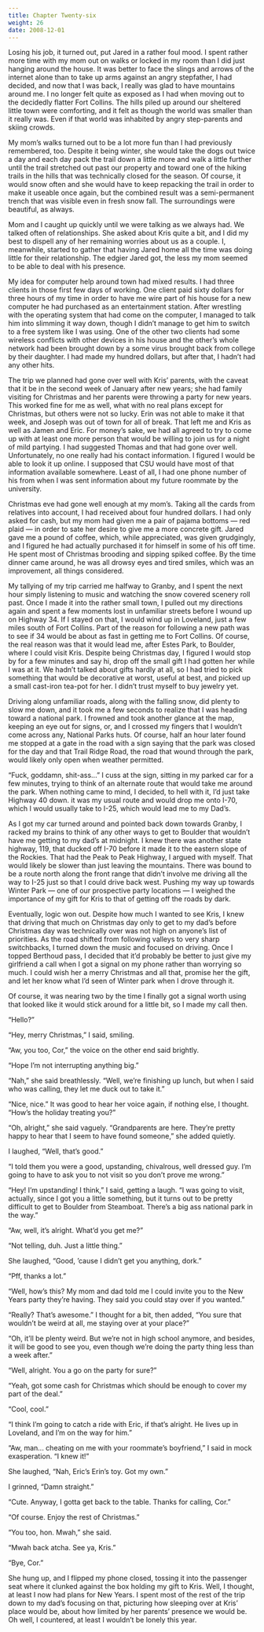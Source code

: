 ```yaml
---
title: Chapter Twenty-six
weight: 26
date: 2008-12-01
---
```


Losing his job, it turned out, put Jared in a rather foul mood. I spent
rather more time with my mom out on walks or locked in my room than I
did just hanging around the house. It was better to face the slings and
arrows of the internet alone than to take up arms against an angry
stepfather, I had decided, and now that I was back, I really was glad to
have mountains around me. I no longer felt quite as exposed as I had
when moving out to the decidedly flatter Fort Collins. The hills piled
up around our sheltered little town were comforting, and it felt as
though the world was smaller than it really was. Even if that world was
inhabited by angry step-parents and skiing crowds.

My mom’s walks turned out to be a lot more fun than I had previously
remembered, too. Despite it being winter, she would take the dogs out
twice a day and each day pack the trail down a little more and walk a
little further until the trail stretched out past our property and
toward one of the hiking trails in the hills that was technically closed
for the season. Of course, it would snow often and she would have to
keep repacking the trail in order to make it useable once again, but the
combined result was a semi-permanent trench that was visible even in
fresh snow fall. The surroundings were beautiful, as always.

Mom and I caught up quickly until we were talking as we always had. We
talked often of relationships. She asked about Kris quite a bit, and I
did my best to dispell any of her remaining worries about us as a
couple. I, meanwhile, started to gather that having Jared home all the
time was doing little for their relationship. The edgier Jared got, the
less my mom seemed to be able to deal with his presence.

My idea for computer help around town had mixed results. I had three
clients in those first few days of working. One client paid sixty
dollars for three hours of my time in order to have me wire part of his
house for a new computer he had purchased as an entertainment station.
After wrestling with the operating system that had come on the computer,
I managed to talk him into slimming it way down, though I didn’t manage
to get him to switch to a free system like I was using. One of the other
two clients had some wireless conflicts with other devices in his house
and the other’s whole network had been brought down by a some virus
brought back from college by their daughter. I had made my hundred
dollars, but after that, I hadn’t had any other hits.

The trip we planned had gone over well with Kris’ parents, with the
caveat that it be in the second week of January after new years; she had
family visiting for Christmas and her parents were throwing a party for
new years. This worked fine for me as well, what with no real plans
except for Christmas, but others were not so lucky. Erin was not able to
make it that week, and Joseph was out of town for all of break. That
left me and Kris as well as Jamen and Eric. For money’s sake, we had all
agreed to try to come up with at least one more person that would be
willing to join us for a night of mild partying. I had suggested Thomas
and that had gone over well. Unfortunately, no one really had his
contact information. I figured I would be able to look it up online. I
supposed that CSU would have most of that information available
somewhere. Least of all, I had one phone number of his from when I was
sent information about my future roommate by the university.

Christmas eve had gone well enough at my mom’s. Taking all the cards
from relatives into account, I had received about four hundred dollars.
I had only asked for cash, but my mom had given me a pair of pajama
bottoms — red plaid — in order to sate her desire to give me a more
concrete gift. Jared gave me a pound of coffee, which, while
appreciated, was given grudgingly, and I figured he had actually
purchased it for himself in some of his off time. He spent most of
Christmas brooding and sipping spiked coffee. By the time dinner came
around, he was all drowsy eyes and tired smiles, which was an
improvement, all things considered.

My tallying of my trip carried me halfway to Granby, and I spent the
next hour simply listening to music and watching the snow covered
scenery roll past. Once I made it into the rather small town, I pulled
out my directions again and spent a few moments lost in unfamiliar
streets before I wound up on Highway 34. If I stayed on that, I would
wind up in Loveland, just a few miles south of Fort Collins. Part of the
reason for following a new path was to see if 34 would be about as fast
in getting me to Fort Collins. Of course, the real reason was that it
would lead me, after Estes Park, to Boulder, where I could visit Kris.
Despite being Christmas day, I figured I would stop by for a few minutes
and say hi, drop off the small gift I had gotten her while I was at it.
We hadn’t talked about gifts hardly at all, so I had tried to pick
something that would be decorative at worst, useful at best, and picked
up a small cast-iron tea-pot for her. I didn’t trust myself to buy
jewelry yet.

Driving along unfamiliar roads, along with the falling snow, did plenty
to slow me down, and it took me a few seconds to realize that I was
heading toward a national park. I frowned and took another glance at the
map, keeping an eye out for signs, or, and I crossed my fingers that I
wouldn’t come across any, National Parks huts. Of course, half an hour
later found me stopped at a gate in the road with a sign saying that the
park was closed for the day and that Trail Ridge Road, the road that
wound through the park, would likely only open when weather permitted.

“Fuck, goddamn, shit-ass...” I cuss at the sign, sitting in my parked
car for a few minutes, trying to think of an alternate route that would
take me around the park. When nothing came to mind, I decided, to hell
with it, I’d just take Highway 40 down. it was my usual route and would
drop me onto I-70, which I would usually take to I-25, which would lead
me to my Dad’s.

As I got my car turned around and pointed back down towards Granby, I
racked my brains to think of any other ways to get to Boulder that
wouldn’t have me getting to my dad’s at midnight. I knew there was
another state highway, 119, that ducked off I-70 before it made it to
the eastern slope of the Rockies. That had the Peak to Peak Highway, I
argued with myself. That would likely be slower than just leaving the
mountains. There was bound to be a route north along the front range
that didn’t involve me driving all the way to I-25 just so that I could
drive back west. Pushing my way up towards Winter Park — one of our
prospective party locations — I weighed the importance of my gift for
Kris to that of getting off the roads by dark.

Eventually, logic won out. Despite how much I wanted to see Kris, I knew
that driving that much on Christmas day only to get to my dad’s before
Christmas day was technically over was not high on anyone’s list of
priorities. As the road shifted from following valleys to very sharp
switchbacks, I turned down the music and focused on driving. Once I
topped Berthoud pass, I decided that it’d probably be better to just
give my girlfriend a call when I got a signal on my phone rather than
worrying so much. I could wish her a merry Christmas and all that,
promise her the gift, and let her know what I’d seen of Winter park when
I drove through it.

Of course, it was nearing two by the time I finally got a signal worth
using that looked like it would stick around for a little bit, so I made
my call then.

“Hello?”

“Hey, merry Christmas,” I said, smiling.

“Aw, you too, Cor,” the voice on the other end said brightly.

“Hope I’m not interrupting anything big.”

“Nah,” she said breathlessly. “Well, we’re finishing up lunch, but when
I said who was calling, they let me duck out to take it.”

“Nice, nice.” It was good to hear her voice again, if nothing else, I
thought. “How’s the holiday treating you?”

“Oh, alright,” she said vaguely. “Grandparents are here. They’re pretty
happy to hear that I seem to have found someone,” she added quietly.

I laughed, “Well, that’s good.”

“I told them you were a good, upstanding, chivalrous, well dressed guy.
I’m going to have to ask you to not visit so you don’t prove me wrong.”

“Hey! I’m upstanding! I think,” I said, getting a laugh. “I was going to
visit, actually, since I got you a little something, but it turns out to
be pretty difficult to get to Boulder from Steamboat. There’s a big ass
national park in the way.”

“Aw, well, it’s alright. What’d you get me?”

“Not telling, duh. Just a little thing.”

She laughed, “Good, ’cause I didn’t get you anything, dork.”

“Pff, thanks a lot.”

“Well, how’s this? My mom and dad told me I could invite you to the New
Years party they’re having. They said you could stay over if you
wanted.”

“Really? That’s awesome.” I thought for a bit, then added, “You sure
that wouldn’t be weird at all, me staying over at your place?”

“Oh, it’ll be plenty weird. But we’re not in high school anymore, and
besides, it will be good to see you, even though we’re doing the party
thing less than a week after.”

“Well, alright. You a go on the party for sure?”

“Yeah, got some cash for Christmas which should be enough to cover my
part of the deal.”

“Cool, cool.”

“I think I’m going to catch a ride with Eric, if that’s alright. He
lives up in Loveland, and I’m on the way for him.”

“Aw, man... cheating on me with your roommate’s boyfriend,” I said in
mock exasperation. “I knew it!”

She laughed, “Nah, Eric’s Erin’s toy. Got my own.”

I grinned, “Damn straight.”

“Cute. Anyway, I gotta get back to the table. Thanks for calling, Cor.”

“Of course. Enjoy the rest of Christmas.”

“You too, hon. Mwah,” she said.

“Mwah back atcha. See ya, Kris.”

“Bye, Cor.”

She hung up, and I flipped my phone closed, tossing it into the
passenger seat where it clunked against the box holding my gift to Kris.
Well, I thought, at least I now had plans for New Years. I spent most of
the rest of the trip down to my dad’s focusing on that, picturing how
sleeping over at Kris’ place would be, about how limited by her parents’
presence we would be. Oh well, I countered, at least I wouldn’t be
lonely this year.
